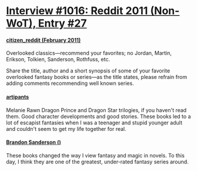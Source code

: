 # [Interview #1016: Reddit 2011 (Non-WoT), Entry #27](https://www.theoryland.com/intvmain.php?i=1016#27)

#### [citizen\_reddit (February 2011)](http://www.reddit.com/r/Fantasy/comments/fg1fn/overlooked_classics_recommend_your_favorites_no/)

Overlooked classics—recommend your favorites; no Jordan, Martin, Erikson, Tolkien, Sanderson, Rothfuss, etc.

Share the title, author and a short synopsis of some of your favorite overlooked fantasy books or series—as the title states, please refrain from adding comments recommending well known series.

#### [artipants](http://www.reddit.com/r/Fantasy/comments/fg1fn/overlooked_classics_recommend_your_favorites_no/c1fnsqt)

Melanie Rawn Dragon Prince and Dragon Star trilogies, if you haven't read them. Good character developments and good stories. These books led to a lot of escapist fantasies when I was a teenager and stupid younger adult and couldn't seem to get my life together for real.

#### [Brandon Sanderson ()](http://www.reddit.com/r/Fantasy/comments/fg1fn/overlooked_classics_recommend_your_favorites_no/c1fov65)

These books changed the way I view fantasy and magic in novels. To this day, I think they are one of the greatest, under-rated fantasy series around.

